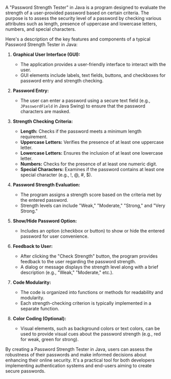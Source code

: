 A "Password Strength Tester" in Java is a program designed to evaluate the strength of a user-provided password based on certain criteria. The purpose is to assess the security level of a password by checking various attributes such as length, presence of uppercase and lowercase letters, numbers, and special characters.

Here's a description of the key features and components of a typical Password Strength Tester in Java:

1. **Graphical User Interface (GUI):**
   - The application provides a user-friendly interface to interact with the user.
   - GUI elements include labels, text fields, buttons, and checkboxes for password entry and strength checking.

2. **Password Entry:**
   - The user can enter a password using a secure text field (e.g., `JPasswordField` in Java Swing) to ensure that the password characters are masked.

3. **Strength Checking Criteria:**
   - **Length:** Checks if the password meets a minimum length requirement.
   - **Uppercase Letters:** Verifies the presence of at least one uppercase letter.
   - **Lowercase Letters:** Ensures the inclusion of at least one lowercase letter.
   - **Numbers:** Checks for the presence of at least one numeric digit.
   - **Special Characters:** Examines if the password contains at least one special character (e.g., !, @, #, $).

4. **Password Strength Evaluation:**
   - The program assigns a strength score based on the criteria met by the entered password.
   - Strength levels can include "Weak," "Moderate," "Strong," and "Very Strong."

5. **Show/Hide Password Option:**
   - Includes an option (checkbox or button) to show or hide the entered password for user convenience.

6. **Feedback to User:**
   - After clicking the "Check Strength" button, the program provides feedback to the user regarding the password strength.
   - A dialog or message displays the strength level along with a brief description (e.g., "Weak," "Moderate," etc.).

7. **Code Modularity:**
   - The code is organized into functions or methods for readability and modularity.
   - Each strength-checking criterion is typically implemented in a separate function.

8. **Color Coding (Optional):**
   - Visual elements, such as background colors or text colors, can be used to provide visual cues about the password strength (e.g., red for weak, green for strong).

By creating a Password Strength Tester in Java, users can assess the robustness of their passwords and make informed decisions about enhancing their online security. It's a practical tool for both developers implementing authentication systems and end-users aiming to create secure passwords.
